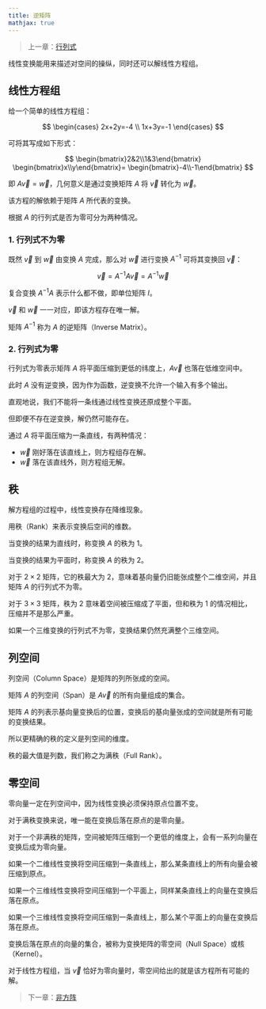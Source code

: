 ```yaml
---
title: 逆矩阵
mathjax: true
---
```


> 上一章：[行列式](/la/determinant)

线性变换能用来描述对空间的操纵，同时还可以解线性方程组。

## 线性方程组

给一个简单的线性方程组：

$$
\begin{cases}
2x+2y=-4 \\
1x+3y=-1
\end{cases}
$$

可将其写成如下形式：

$$
\begin{bmatrix}2&2\\1&3\end{bmatrix}
\begin{bmatrix}x\\y\end{bmatrix}=
\begin{bmatrix}-4\\-1\end{bmatrix}
$$

即 $A\vec{v}=\vec{w}$，几何意义是通过变换矩阵 $A$ 将 $\vec{v}$ 转化为 $\vec{w}$。

该方程的解依赖于矩阵 $A$ 所代表的变换。

根据 $A$ 的行列式是否为零可分为两种情况。

### 1. 行列式不为零

既然 $\vec{v}$ 到 $\vec{w}$ 由变换 $A$ 完成，那么对 $\vec{w}$ 进行变换 $A^{-1}$ 可将其变换回 $\vec{v}$：

$$
\vec{v} = A^{-1}A\vec{v}=A^{-1}\vec{w}
$$

复合变换 $A^{-1}A$ 表示什么都不做，即单位矩阵 $I$。

$\vec{v}$ 和 $\vec{w}$ 一一对应，即该方程存在唯一解。

矩阵 $A^{-1}$ 称为 $A$ 的逆矩阵（Inverse Matrix）。

### 2. 行列式为零

行列式为零表示矩阵 $A$ 将平面压缩到更低的纬度上，$A\vec{v}$ 也落在低维空间中。

此时 $A$ 没有逆变换，因为作为函数，逆变换不允许一个输入有多个输出。

直观地说，我们不能将一条线通过线性变换还原成整个平面。

但即便不存在逆变换，解仍然可能存在。

通过 $A$ 将平面压缩为一条直线，有两种情况：

- $\vec{w}$ 刚好落在该直线上，则方程组存在解。
- $\vec{w}$ 落在该直线外，则方程组无解。

## 秩

解方程组的过程中，线性变换存在降维现象。

用秩（Rank）来表示变换后空间的维数。

当变换的结果为直线时，称变换 $A$ 的秩为 1。

当变换的结果为平面时，称变换 $A$ 的秩为 2。

对于 $2\times 2$ 矩阵，它的秩最大为 2，意味着基向量仍旧能张成整个二维空间，并且矩阵 $A$ 的行列式不为零。

对于 $3\times 3$ 矩阵，秩为 2 意味着空间被压缩成了平面，但和秩为 1 的情况相比，压缩并不是那么严重。

如果一个三维变换的行列式不为零，变换结果仍然充满整个三维空间。

## 列空间

列空间（Column Space）是矩阵的列所张成的空间。

矩阵 $A$ 的列空间（Span）是 $A\vec{v}$ 的所有向量组成的集合。

矩阵 $A$ 的列表示基向量变换后的位置，变换后的基向量张成的空间就是所有可能的变换结果。

所以更精确的秩的定义是列空间的维度。

秩的最大值是列数，我们称之为满秩（Full Rank）。

## 零空间

零向量一定在列空间中，因为线性变换必须保持原点位置不变。

对于满秩变换来说，唯一能在变换后落在原点的是零向量。

对于一个非满秩的矩阵，空间被矩阵压缩到一个更低的维度上，会有一系列向量在变换后成为零向量。

如果一个二维线性变换将空间压缩到一条直线上，那么某条直线上的所有向量会被压缩到原点。

如果一个三维线性变换将空间压缩到一个平面上，同样某条直线上的向量在变换后落在原点。

如果一个三维线性变换将空间压缩到一条直线上，那么某个平面上的向量在变换后落在原点。

变换后落在原点的向量的集合，被称为变换矩阵的零空间（Null Space）或核（Kernel）。

对于线性方程组，当 $\vec{v}$ 恰好为零向量时，零空间给出的就是该方程所有可能的解。

> 下一章：[非方阵](/la/nonsquare-matrix)
